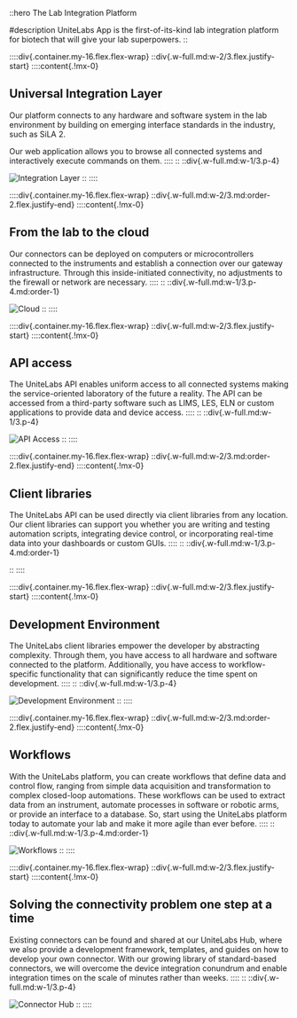 
::hero
The Lab Integration Platform

#description
UniteLabs App is the first-of-its-kind lab integration platform for biotech that will give your lab superpowers.
::


::::div{.container.my-16.flex.flex-wrap}
::div{.w-full.md:w-2/3.flex.justify-start}
::::content{.!mx-0}
## Universal Integration Layer

Our platform connects to any hardware and software system in the lab environment by building on emerging interface standards in the industry, such as SiLA 2.

Our web application allows you to browse all connected systems and interactively execute commands on them.
::::
::
::div{.w-full.md:w-1/3.p-4}

![Integration Layer](/images/product/integration-layer.png)
::
::::


::::div{.container.my-16.flex.flex-wrap}
::div{.w-full.md:w-2/3.md:order-2.flex.justify-end}
::::content{.!mx-0}
## From the lab to the cloud

Our connectors can be deployed on computers or microcontrollers connected to the instruments and establish a connection over our gateway infrastructure. Through this inside-initiated connectivity, no adjustments to the firewall or network are necessary.
::::
::
::div{.w-full.md:w-1/3.p-4.md:order-1}

![Cloud](/images/product/cloud.png)
::
::::


::::div{.container.my-16.flex.flex-wrap}
::div{.w-full.md:w-2/3.flex.justify-start}
::::content{.!mx-0}
## API access

The UniteLabs API enables uniform access to all connected systems making the service-oriented laboratory of the future a reality. The API can be accessed from a third-party software such as LIMS, LES, ELN or custom applications to provide data and device access.
::::
::
::div{.w-full.md:w-1/3.p-4}

![API Access](/images/product/api.png)
::
::::


::::div{.container.my-16.flex.flex-wrap}
::div{.w-full.md:w-2/3.md:order-2.flex.justify-end}
::::content{.!mx-0}
## Client libraries

The UniteLabs API can be used directly via client libraries from any location. Our client libraries can support you whether you are writing and testing automation scripts, integrating device control, or incorporating real-time data into your dashboards or custom GUIs.
::::
::
::div{.w-full.md:w-1/3.p-4.md:order-1}

<!-- ![API Access](/images/product/api.png) -->
::
::::


::::div{.container.my-16.flex.flex-wrap}
::div{.w-full.md:w-2/3.flex.justify-start}
::::content{.!mx-0}
## Development Environment

The UniteLabs client libraries empower the developer by abstracting complexity. Through them, you have access to all hardware and software connected to the platform. Additionally, you have access to workflow-specific functionality that can significantly reduce the time spent on development.
::::
::
::div{.w-full.md:w-1/3.p-4}

![Development Environment](/images/product/development-environment.png)
::
::::


::::div{.container.my-16.flex.flex-wrap}
::div{.w-full.md:w-2/3.md:order-2.flex.justify-end}
::::content{.!mx-0}
## Workflows

With the UniteLabs platform, you can create workflows that define data and control flow, ranging from simple data acquisition and transformation to complex closed-loop automations. These workflows can be used to extract data from an instrument, automate processes in software or robotic arms, or provide an interface to a database. So, start using the UniteLabs platform today to automate your lab and make it more agile than ever before.
::::
::
::div{.w-full.md:w-1/3.p-4.md:order-1}

![Workflows](/images/product/workflows.png)
::
::::


::::div{.container.my-16.flex.flex-wrap}
::div{.w-full.md:w-2/3.flex.justify-start}
::::content{.!mx-0}
## Solving the connectivity problem one step at a time

Existing connectors can be found and shared at our UniteLabs Hub, where we also provide a development framework, templates, and guides on how to develop your own connector. With our growing library of standard-based connectors, we will overcome the device integration conundrum and enable integration times on the scale of minutes rather than weeks.
::::
::
::div{.w-full.md:w-1/3.p-4}

![Connector Hub](/images/product/connector-hub.png)
::
::::
